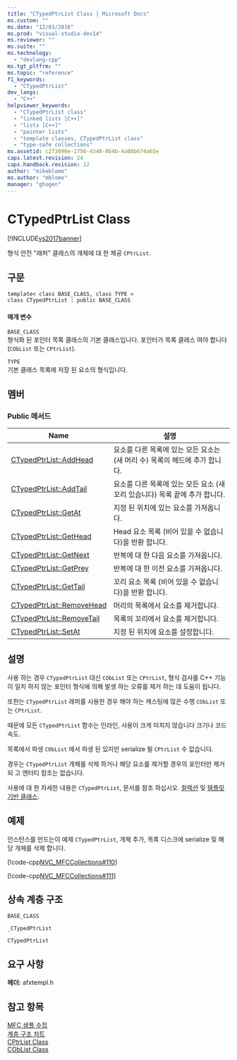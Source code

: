 ```yaml
---
title: "CTypedPtrList Class | Microsoft Docs"
ms.custom: ""
ms.date: "12/03/2016"
ms.prod: "visual-studio-dev14"
ms.reviewer: ""
ms.suite: ""
ms.technology: 
  - "devlang-cpp"
ms.tgt_pltfrm: ""
ms.topic: "reference"
f1_keywords: 
  - "CTypedPtrList"
dev_langs: 
  - "C++"
helpviewer_keywords: 
  - "CTypedPtrList class"
  - "linked lists [C++]"
  - "lists [C++]"
  - "pointer lists"
  - "template classes, CTypedPtrList class"
  - "type-safe collections"
ms.assetid: c273096e-1756-4340-864b-4a08b674a65e
caps.latest.revision: 24
caps.handback.revision: 12
author: "mikeblome"
ms.author: "mblome"
manager: "ghogen"
---
```

# CTypedPtrList Class
[!INCLUDE[vs2017banner](../../assembler/inline/includes/vs2017banner.md)]

형식 안전 "래퍼" 클래스의 개체에 대 한 제공 `CPtrList`.  
  
## 구문  
  
```  
template< class BASE_CLASS, class TYPE >  
class CTypedPtrList : public BASE_CLASS  
```  
  
#### 매개 변수  
 `BASE_CLASS`  
 형식화 된 포인터 목록 클래스의 기본 클래스입니다. 포인터가 목록 클래스 여야 합니다 \(`CObList` 또는 `CPtrList`\).  
  
 `TYPE`  
 기본 클래스 목록에 저장 된 요소의 형식입니다.  
  
## 멤버  
  
### Public 메서드  
  
|Name|설명|  
|----------|--------|  
|[CTypedPtrList::AddHead](../Topic/CTypedPtrList::AddHead.md)|요소를 다른 목록에 있는 모든 요소는 \(새 머리 수\) 목록의 헤드에 추가 합니다.|  
|[CTypedPtrList::AddTail](../Topic/CTypedPtrList::AddTail.md)|요소를 다른 목록에 있는 모든 요소 \(새 꼬리 있습니다\) 목록 끝에 추가 합니다.|  
|[CTypedPtrList::GetAt](../Topic/CTypedPtrList::GetAt.md)|지정 된 위치에 있는 요소를 가져옵니다.|  
|[CTypedPtrList::GetHead](../Topic/CTypedPtrList::GetHead.md)|Head 요소 목록 \(비어 있을 수 없습니다\)을 반환 합니다.|  
|[CTypedPtrList::GetNext](../Topic/CTypedPtrList::GetNext.md)|반복에 대 한 다음 요소를 가져옵니다.|  
|[CTypedPtrList::GetPrev](../Topic/CTypedPtrList::GetPrev.md)|반복에 대 한 이전 요소를 가져옵니다.|  
|[CTypedPtrList::GetTail](../Topic/CTypedPtrList::GetTail.md)|꼬리 요소 목록 \(비어 있을 수 없습니다\)을 반환 합니다.|  
|[CTypedPtrList::RemoveHead](../Topic/CTypedPtrList::RemoveHead.md)|머리의 목록에서 요소를 제거합니다.|  
|[CTypedPtrList::RemoveTail](../Topic/CTypedPtrList::RemoveTail.md)|목록의 꼬리에서 요소를 제거합니다.|  
|[CTypedPtrList::SetAt](../Topic/CTypedPtrList::SetAt.md)|지정 된 위치에 요소를 설정합니다.|  
  
## 설명  
 사용 하는 경우 `CTypedPtrList` 대신 `CObList` 또는 `CPtrList`, 형식 검사를 C\+\+ 기능이 일치 하지 않는 포인터 형식에 의해 발생 하는 오류를 제거 하는 데 도움이 됩니다.  
  
 또한는 `CTypedPtrList` 래퍼를 사용한 경우 해야 하는 캐스팅에 많은 수행 `CObList` 또는 `CPtrList`.  
  
 때문에 모든 `CTypedPtrList` 함수는 인라인, 사용이 크게 미치지 않습니다 크기나 코드 속도.  
  
 목록에서 파생 `CObList` 에서 파생 된 있지만 serialize 될 `CPtrList` 수 없습니다.  
  
 경우는 `CTypedPtrList` 개체를 삭제 하거나 해당 요소를 제거할 경우의 포인터만 제거 되 고 엔터티 참조는 없습니다.  
  
 사용에 대 한 자세한 내용은 `CTypedPtrList`, 문서를 참조 하십시오.  [컬렉션](../../mfc/collections.md) 및  [템플릿 기반 클래스](../../mfc/template-based-classes.md).  
  
## 예제  
 인스턴스를 만드는이 예제 `CTypedPtrList`, 개체 추가, 목록 디스크에 serialize 및 해당 개체를 삭제 합니다.  
  
 [!code-cpp[NVC_MFCCollections#110](../../mfc/codesnippet/CPP/ctypedptrlist-class_1.cpp)]  
  
 [!code-cpp[NVC_MFCCollections#111](../../mfc/codesnippet/CPP/ctypedptrlist-class_2.cpp)]  
  
## 상속 계층 구조  
 `BASE_CLASS`  
  
 `_CTypedPtrList`  
  
 `CTypedPtrList`  
  
## 요구 사항  
 **헤더:**  afxtempl.h  
  
## 참고 항목  
 [MFC 샘플 수집](../../top/visual-cpp-samples.md)   
 [계층 구조 차트](../../mfc/hierarchy-chart.md)   
 [CPtrList Class](../../mfc/reference/cptrlist-class.md)   
 [CObList Class](../../mfc/reference/coblist-class.md)
